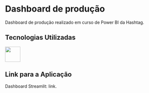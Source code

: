 # Dashboard de produção

Dashboard de produção realizado em curso de Power BI da Hashtag.

## Tecnologias Utilizadas

<img src="https://avatars.githubusercontent.com/u/42988494?s=200&v=4" width="50" height="50"/>

## Link para a Aplicação

Dashboard Streamlit: <a style="text-decoration:none;" href="https://app.powerbi.com/groups/me/reports/668e6db9-48fb-47c7-a343-8fd5de47b6f9/ReportSection?redirectedFromSignup=1&experience=power-bi" target="_blank">link</a>.
